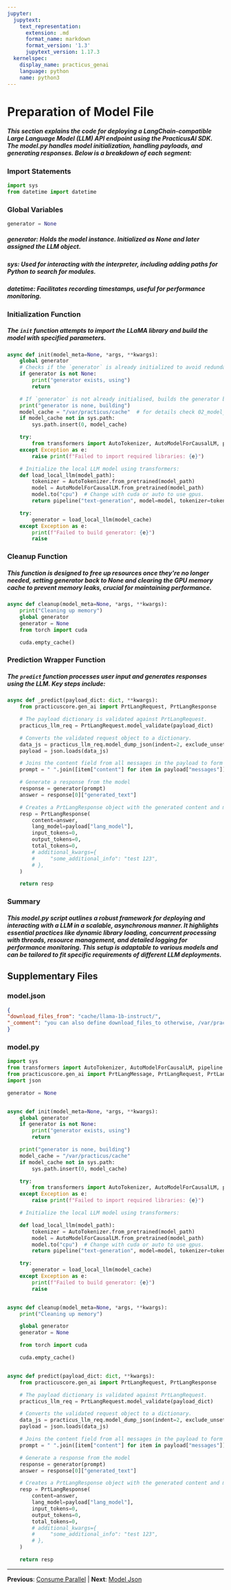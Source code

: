 ```yaml
---
jupyter:
  jupytext:
    text_representation:
      extension: .md
      format_name: markdown
      format_version: '1.3'
      jupytext_version: 1.17.3
  kernelspec:
    display_name: practicus_genai
    language: python
    name: python3
---
```


# Preparation of Model File


##### This section explains the code for deploying a LangChain-compatible Large Language Model (LLM) API endpoint using the PracticusAI SDK. The model.py handles model initialization, handling payloads, and generating responses. Below is a breakdown of each segment:


### Import Statements


```python
import sys
from datetime import datetime
```

### Global Variables
 

```python
generator = None
```

##### generator: Holds the model instance. Initialized as None and later assigned the LLM object.


##### sys: Used for interacting with the interpreter, including adding paths for Python to search for modules.
##### datetime: Facilitates recording timestamps, useful for performance monitoring.



### Initialization Function



##### The `init` function  attempts to import the LLaMA library and build the model with specified parameters.

```python
async def init(model_meta=None, *args, **kwargs):
    global generator
    # Checks if the `generator` is already initialized to avoid redundant model loading.
    if generator is not None:
        print("generator exists, using")
        return

    # If `generator` is not already initialised, builds the generator by loading the desired LLM
    print("generator is none, building")
    model_cache = "/var/practicus/cache"  # for details check 02_model_json
    if model_cache not in sys.path:
        sys.path.insert(0, model_cache)

    try:
        from transformers import AutoTokenizer, AutoModelForCausalLM, pipeline
    except Exception as e:
        raise print(f"Failed to import required libraries: {e}")

    # Initialize the local LLM model using transformers:
    def load_local_llm(model_path):
        tokenizer = AutoTokenizer.from_pretrained(model_path)
        model = AutoModelForCausalLM.from_pretrained(model_path)
        model.to("cpu")  # Change with cuda or auto to use gpus.
        return pipeline("text-generation", model=model, tokenizer=tokenizer, max_new_tokens=200)

    try:
        generator = load_local_llm(model_cache)
    except Exception as e:
        print(f"Failed to build generator: {e}")
        raise
```

### Cleanup Function



##### This function is designed to free up resources once they're no longer needed, setting generator back to None and clearing the GPU memory cache to prevent memory leaks, crucial for maintaining performance.

```python
async def cleanup(model_meta=None, *args, **kwargs):
    print("Cleaning up memory")
    global generator
    generator = None
    from torch import cuda

    cuda.empty_cache()
```

### Prediction Wrapper Function



##### The `predict` function processes user input and generates responses using the LLM. Key steps include:

```python
async def _predict(payload_dict: dict, **kwargs):
    from practicuscore.gen_ai import PrtLangRequest, PrtLangResponse

    # The payload dictionary is validated against PrtLangRequest.
    practicus_llm_req = PrtLangRequest.model_validate(payload_dict)

    # Converts the validated request object to a dictionary.
    data_js = practicus_llm_req.model_dump_json(indent=2, exclude_unset=True)
    payload = json.loads(data_js)

    # Joins the content field from all messages in the payload to form the prompt string.
    prompt = " ".join([item["content"] for item in payload["messages"]])

    # Generate a response from the model
    response = generator(prompt)
    answer = response[0]["generated_text"]

    # Creates a PrtLangResponse object with the generated content and metadata about the language model and token usage
    resp = PrtLangResponse(
        content=answer,
        lang_model=payload["lang_model"],
        input_tokens=0,
        output_tokens=0,
        total_tokens=0,
        # additional_kwargs={
        #     "some_additional_info": "test 123",
        # },
    )

    return resp
```

### Summary



##### This model.py script outlines a robust framework for deploying and interacting with a LLM in a scalable, asynchronous manner. It highlights essential practices like dynamic library loading, concurrent processing with threads, resource management, and detailed logging for performance monitoring. This setup is adaptable to various models and can be tailored to fit specific requirements of different LLM deployments.


## Supplementary Files

### model.json
```json
{
"download_files_from": "cache/llama-1b-instruct/",
"_comment": "you can also define download_files_to otherwise, /var/practicus/cache is used"
}
```

### model.py
```python
import sys
from transformers import AutoTokenizer, AutoModelForCausalLM, pipeline
from practicuscore.gen_ai import PrtLangMessage, PrtLangRequest, PrtLangResponse
import json

generator = None


async def init(model_meta=None, *args, **kwargs):
    global generator
    if generator is not None:
        print("generator exists, using")
        return

    print("generator is none, building")
    model_cache = "/var/practicus/cache"
    if model_cache not in sys.path:
        sys.path.insert(0, model_cache)

    try:
        from transformers import AutoTokenizer, AutoModelForCausalLM, pipeline
    except Exception as e:
        raise print(f"Failed to import required libraries: {e}")

    # Initialize the local LLM model using transformers:

    def load_local_llm(model_path):
        tokenizer = AutoTokenizer.from_pretrained(model_path)
        model = AutoModelForCausalLM.from_pretrained(model_path)
        model.to("cpu")  # Change with cuda or auto to use gpus.
        return pipeline("text-generation", model=model, tokenizer=tokenizer, max_new_tokens=200)

    try:
        generator = load_local_llm(model_cache)
    except Exception as e:
        print(f"Failed to build generator: {e}")
        raise


async def cleanup(model_meta=None, *args, **kwargs):
    print("Cleaning up memory")

    global generator
    generator = None

    from torch import cuda

    cuda.empty_cache()


async def predict(payload_dict: dict, **kwargs):
    from practicuscore.gen_ai import PrtLangRequest, PrtLangResponse

    # The payload dictionary is validated against PrtLangRequest.
    practicus_llm_req = PrtLangRequest.model_validate(payload_dict)

    # Converts the validated request object to a dictionary.
    data_js = practicus_llm_req.model_dump_json(indent=2, exclude_unset=True)
    payload = json.loads(data_js)

    # Joins the content field from all messages in the payload to form the prompt string.
    prompt = " ".join([item["content"] for item in payload["messages"]])

    # Generate a response from the model
    response = generator(prompt)
    answer = response[0]["generated_text"]

    # Creates a PrtLangResponse object with the generated content and metadata about the language model and token usage
    resp = PrtLangResponse(
        content=answer,
        lang_model=payload["lang_model"],
        input_tokens=0,
        output_tokens=0,
        total_tokens=0,
        # additional_kwargs={
        #     "some_additional_info": "test 123",
        # },
    )

    return resp

```


---

**Previous**: [Consume Parallel](../basic-deployment/consume-parallel.md) | **Next**: [Model Json](model-json.md)

